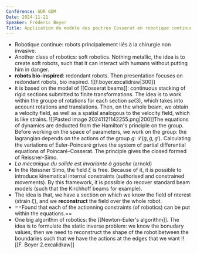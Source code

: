 ```yaml
---
Conférence: GDR GDM
Date: 2024-11-21
Speaker: Frédéric Boyer
Title: Application du modèle des poutres Cosserat en robotique continue
---
```

- Robotique continue: robots principalement liés à la chirurgie non invasive. 
- Another class of robotics: soft robotics. Nothing metallic, the idea is to create soft robots, such that it can interact with humans without putting him in danger. 
- **robots bio-inspired**: redondant robots. 
Then presentation focuses on redondant robots, bio inspired.
![[f.boyer.excalidraw|300]]
- it is based on the model of [[Cosserat beams]]: continuous stacking of rigid sections submitted to finite transformations. The idea is to work within the groupe of rotations for each section $se(3)$, which takes into account rotations and translations. Then, on the whole beam, we obtain a velocity field, as well as a spatial analogous to the velocity field, which is like strains. ![[Pasted image 20241121142255.png|200]]The equations of dynamics are deducted from the Hamilton's principle on the group. Before working on the space of parameters, we work on the group: the lagrangian depends on the actions of the group $g$: $\mathcal{L}(g,\dot{g},g')$. Calculating the variations of Euler-Poincaré grives the system of partial differential equations of Poincaré-Cosserat. The principle gives the closed formed of Reissner-Simo. 
- *La mécanique du solide est invariante à gauche* (arnold)
- In the Reissner Simo, the field $\xi$ is free. Because of it, it is possible to introduce kinematical internal constraints (authorised and constrained movements). By this framework, it is possible do recover standard beam models (such that the Kirchhoff beams for example).  
- The idea is that, we have a section on which we know the field of nterest (strain $\xi$), and we **reconstruct** the field over the whole robot. 
- ==Found that each of the actionning constraints (of robotics) can be put within the equations.==
- One big algorithm of robotics: the [[Newton-Euler's algorithm]]. The idea is to formulate the static inverse problem: we know the bonudary values, then we need to reconstruct the shape of the robot between the boundaries such that we have the actions at the edges that we want !![[F. Boyer 2.excalidraw]]